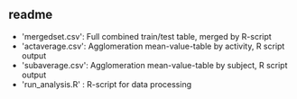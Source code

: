 ## readme

* 'mergedset.csv': Full combined train/test table, merged by R-script
* 'actaverage.csv': Agglomeration mean-value-table by activity, R script output
* 'subaverage.csv': Agglomeration mean-value-table by subject, R script output
* 'run_analysis.R' : R-script for data processing
